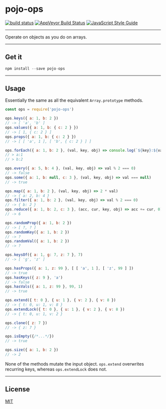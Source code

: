 # pojo-ops

[![build status](http://img.shields.io/travis/chiefbiiko/pojo-ops.svg?style=flat)](http://travis-ci.org/chiefbiiko/pojo-ops) [![AppVeyor Build Status](https://ci.appveyor.com/api/projects/status/github/chiefbiiko/pojo-ops?branch=master&svg=true)](https://ci.appveyor.com/project/chiefbiiko/pojo-ops) [![JavaScript Style Guide](https://img.shields.io/badge/code_style-standard-brightgreen.svg)](https://standardjs.com)

***

Operate on objects as you do on arrays.

***

## Get it

```js
npm install --save pojo-ops
```

***

## Usage

Essentially the same as all the equivalent `Array.prototype` methods.

```js
const ops = require('pojo-ops')

ops.keys({ a: 1, b: 2 })
// -> [ 'a', 'b' ]
ops.values({ a: 1, b: { c: 2 } })
// -> [ 1, { c: 2 } ]
ops.props({ a: 1, b: { c: 2 } })
// -> [ [ 'a', 1 ], [ 'b', { c: 2 } ] ]

ops.forEach({ a: 1, b: 2 }, (val, key, obj) => console.log(`${key}:${val}`))
// > a:1
// > b:2

ops.every({ a: 5, b: 4 }, (val, key, obj) => val % 2 === 0)
// -> false
ops.some({ a: 1, b: null, c: 3 }, (val, key, obj) => val === null)
// -> true

ops.map({ a: 1, b: 2 }, (val, key, obj) => 2 * val)
// -> { a: 2, b: 4 }
ops.filter({ a: 1, b: 2 }, (val, key, obj) => val % 2 === 0)
// -> { b: 2 }
ops.reduce({ a: 1, b: 2, c: 3 }, (acc, cur, key, obj) => acc += cur, 0)
// -> 6

ops.randomProp({ a: 1, b: 2 })
// -> [ ?, ? ]
ops.randomKey({ a: 1, b: 2 })
// -> ?
ops.randomVal({ a: 1, b: 2 })
// -> ?

ops.keysOf({ a: 1, g: 7, z: 7 }, 7)
// -> [ 'g', 'z' ]

ops.hasProps({ a: 1, z: 99 }, [ [ 'a', 1 ], [ 'z', 99 ] ])
// -> true
ops.hasKeys({ z: 9 }, 'a')
// -> false
ops.hasVals({ a: 1, z: 99 }, 99, 1)
// -> true

ops.extend({ t: 0 }, { u: 1 }, { v: 2 }, { v: 8 })
// -> { t: 0, u: 1, v: 8 }
ops.extendLock({ t: 0 }, { u: 1 }, { v: 2 }, { v: 8 })
// -> { t: 0, u: 1, v: 2 }

ops.clone({ z: 7 })
// -> { z: 7 }

ops.isEmpty({/*...*/})
// -> true

ops.size({ a: 1, b: 2 })
// -> 2
```
None of the methods mutate the input object. `ops.extend` overwrites recurring keys, whereas `ops.extendLock` does not.

***

## License

[MIT](./license.md)
